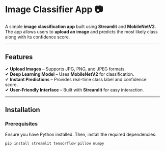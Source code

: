 # **Image Classifier App 📷**  

A simple **image classification app** built using **Streamlit** and **MobileNetV2**. The app allows users to **upload an image** and predicts the most likely class along with its confidence score.  

---

## **Features** 
✔ **Upload Images** – Supports JPG, PNG, and JPEG formats.  
✔ **Deep Learning Model** – Uses **MobileNetV2** for classification.  
✔ **Instant Predictions** – Provides real-time class label and confidence score.  
✔ **User-Friendly Interface** – Built with **Streamlit** for easy interaction.  

---

## **Installation** 

### **Prerequisites**  
Ensure you have Python installed. Then, install the required dependencies:  

```sh
pip install streamlit tensorflow pillow numpy
